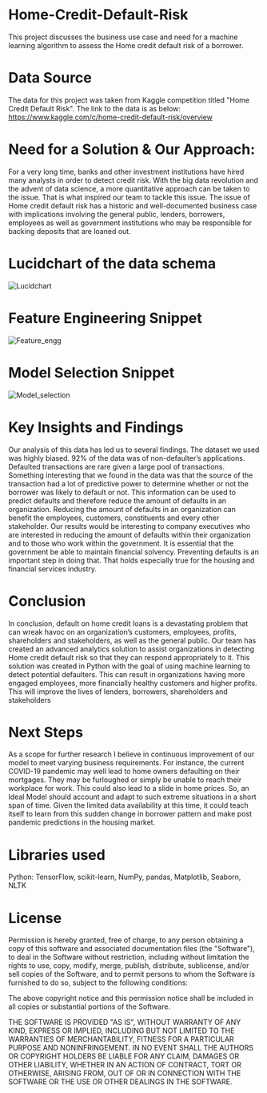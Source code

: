 # Home-Credit-Default-Risk

This project discusses the business use case and need for a machine learning algorithm to assess the Home credit default risk of a borrower.

# Data Source

The data for this project was taken from Kaggle competition titled "Home Credit Default Risk". The link to the data is as below:
https://www.kaggle.com/c/home-credit-default-risk/overview

# Need for a Solution & Our Approach:

For a very long time, banks and other investment institutions have hired many analysts in order to detect credit risk. With the big data revolution and the advent of data science, a more quantitative approach can be taken to the issue. That is what inspired our team to tackle this issue. The issue of Home credit default risk has a historic and well-documented business case with implications involving the general public, lenders, borrowers, employees as well as government institutions who may be responsible for backing deposits that are loaned out.

# Lucidchart of the data schema

![Lucidchart](https://user-images.githubusercontent.com/26451635/100534961-98bfab00-31e2-11eb-9518-16899d0ed633.png)

# Feature Engineering Snippet

![Feature_engg](https://user-images.githubusercontent.com/26451635/100534971-bee54b00-31e2-11eb-8919-fccdeeddca90.png)

# Model Selection Snippet

![Model_selection](https://user-images.githubusercontent.com/26451635/100534980-d7edfc00-31e2-11eb-8ad5-97ecd42a859f.png)

# Key Insights and Findings

Our analysis of this data has led us to several findings. The dataset we used was highly biased. 92% of the data was of non-defaulter’s applications. Defaulted transactions are rare given a large pool of transactions. Something interesting that we found in the data was that the source of the transaction had a lot of predictive power to determine whether or not the borrower was likely to default or not. This information can be used to predict defaults and therefore reduce the amount of defaults in an organization. Reducing the amount of defaults in an organization can benefit the employees, customers, constituents and every other stakeholder. Our results would be interesting to company executives who are interested in reducing the amount of defaults within their organization and to those who work within the government. It is essential that the government be able to maintain financial solvency. Preventing defaults is an important step in doing that. That holds especially true for the housing and financial services industry.

# Conclusion

In conclusion, default on home credit loans is a devastating problem that can wreak havoc on an organization’s customers, employees, profits, shareholders and stakeholders, as well as the general public. Our team has created an advanced analytics solution to assist organizations in detecting Home credit default risk so that they can respond appropriately to it. This solution was created in Python with the goal of using machine learning to detect potential defaulters. This can result in organizations having more engaged employees, more financially healthy customers and higher profits. This will improve the lives of lenders, borrowers, shareholders and stakeholders

# Next Steps

As a scope for further research I believe in continuous improvement of our model to meet varying business requirements. For instance, the current COVID-19 pandemic may well lead to home owners defaulting on their mortgages. They may be furloughed or simply be unable to reach their workplace for work. This could also lead to a slide in home prices. So, an Ideal Model should account and adapt to such extreme situations in a short span of time. Given the limited data availability at this time, it could teach itself to learn from this sudden change in borrower pattern and make post pandemic predictions in the housing market.

# Libraries used

Python: TensorFlow, scikit-learn, NumPy, pandas, Matplotlib, Seaborn, NLTK

# License

Permission is hereby granted, free of charge, to any person obtaining a copy of this software and associated documentation files (the "Software"), to deal in the Software without restriction, including without limitation the rights to use, copy, modify, merge, publish, distribute, sublicense, and/or sell copies of the Software, and to permit persons to whom the Software is furnished to do so, subject to the following conditions:

The above copyright notice and this permission notice shall be included in all copies or substantial portions of the Software.

THE SOFTWARE IS PROVIDED "AS IS", WITHOUT WARRANTY OF ANY KIND, EXPRESS OR IMPLIED, INCLUDING BUT NOT LIMITED TO THE WARRANTIES OF MERCHANTABILITY, FITNESS FOR A PARTICULAR PURPOSE AND NONINFRINGEMENT. IN NO EVENT SHALL THE AUTHORS OR COPYRIGHT HOLDERS BE LIABLE FOR ANY CLAIM, DAMAGES OR OTHER LIABILITY, WHETHER IN AN ACTION OF CONTRACT, TORT OR OTHERWISE, ARISING FROM, OUT OF OR IN CONNECTION WITH THE SOFTWARE OR THE USE OR OTHER DEALINGS IN THE SOFTWARE.
